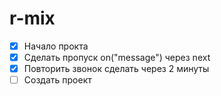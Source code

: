 # r-mix

- [x] Начало прокта
- [x] Сделать пропуск on("message") через next
- [x] Повторить звонок сделать через 2 минуты
- [ ] Создать проект

